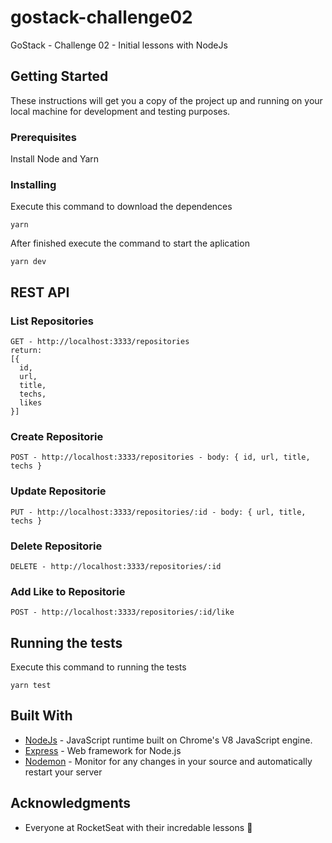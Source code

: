 # gostack-challenge02
GoStack - Challenge 02 - Initial lessons with NodeJs

## Getting Started

These instructions will get you a copy of the project up and running on your local machine for development and testing purposes.

### Prerequisites
Install Node and Yarn

### Installing
Execute this command to download the dependences
```
yarn
```
After finished execute the command to start the aplication
```
yarn dev
```

## REST API
### List Repositories
```
GET - http://localhost:3333/repositories
return: 
[{
  id,
  url,
  title,
  techs,
  likes
}]
```

### Create Repositorie
```
POST - http://localhost:3333/repositories - body: { id, url, title, techs }
```

### Update Repositorie
```
PUT - http://localhost:3333/repositories/:id - body: { url, title, techs }
```

### Delete Repositorie
```
DELETE - http://localhost:3333/repositories/:id
```

### Add Like to Repositorie
```
POST - http://localhost:3333/repositories/:id/like
```

## Running the tests
Execute this command to running the tests
```
yarn test
```

## Built With

* [NodeJs](https://nodejs.org/) - JavaScript runtime built on Chrome's V8 JavaScript engine.
* [Express](https://expressjs.com/) - Web framework for Node.js
* [Nodemon](https://nodemon.io/) - Monitor for any changes in your source and automatically restart your server

## Acknowledgments

* Everyone at RocketSeat with their incredable lessons :purple_heart:
